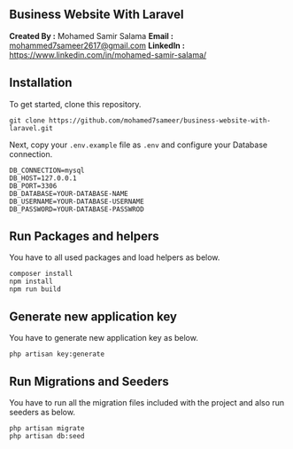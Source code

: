 ## Business Website With Laravel


**Created By :** Mohamed Samir Salama
**Email :** mohammed7sameer2617@gmail.com
**LinkedIn :** https://www.linkedin.com/in/mohamed-samir-salama/



## Installation

To get started, clone this repository.

```
git clone https://github.com/mohamed7sameer/business-website-with-laravel.git
```

Next, copy your `.env.example` file as `.env` and configure your Database connection.

```
DB_CONNECTION=mysql
DB_HOST=127.0.0.1
DB_PORT=3306
DB_DATABASE=YOUR-DATABASE-NAME
DB_USERNAME=YOUR-DATABASE-USERNAME
DB_PASSWORD=YOUR-DATABASE-PASSWROD
```

## Run Packages and helpers

You have to all used packages and load helpers as below.

```
composer install
npm install
npm run build
```

## Generate new application key

You have to generate new application key as below.

```
php artisan key:generate
```

## Run Migrations and Seeders

You have to run all the migration files included with the project and also run seeders as below.

```
php artisan migrate
php artisan db:seed
```
